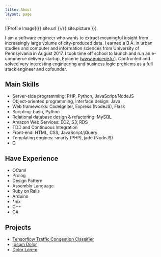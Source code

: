 ```yaml
---
title: About
layout: page
---
```

![Profile Image]({{ site.url }}/{{ site.picture }})

<p>I am a software engineer who wants to extract meaningful insight from increasingly large volume of city-produced data. I earned a B.A. in urban studies and computer and information sciences from University of Pennsylvania in August 2017. I took time off school to launch and run an e-commerce delivery startup, Epicerie (<a href="www.epicerie.kr">www.epicerie.kr</a>). Confronted and solved very interesting engineering and business logic problems as a full stack engineer and cofounder.</p>

<h2>Main Skills</h2>

<ul class="skill-list">
	<li>Server-side programming: PHP, Python, JavaScript/NodeJS</li>
	<li>Object-oriented programming, Interface design: Java</li>
	<li>Web frameworks: CodeIgniter, Express (NodeJS), Flask</li>
	<li>Scripting: bash, Python</li>
	<li>Relational database design &amp; refactoring: MySQL</li>
	<li>Amazon Web Services: EC2, S3, RDS</li>
	<li>TDD and Continuous Integration</li>
	<li>Front-end: HTML, CSS, JavaScript/jQuery</li>
	<li>Templating engines: smarty (PHP), jade (NodeJS)</li>
	<li>C</li>
</ul>

<h2>Have Experience</h2>

<ul class="skill-list">
	<li>OCaml</li>
	<li>Prolog</li>
	<li>Design Pattern</li>
	<li>Assembly Language</li>
	<li>Ruby on Rails</li>
	<li>Arduino</li>
	<li>*nix</li>
	<li>C++</li>
	<li>C#</li>
</ul>

<h2>Projects</h2>

<ul>
	<li><a href="https://github.com/tftraffic">Tensorflow Traffic Congestion Classifier</a></li>
	<li><a href="https://github.com/">Ipsum Dolor</a></li>
	<li><a href="https://github.com/">Dolor Lorem</a></li>
</ul>
